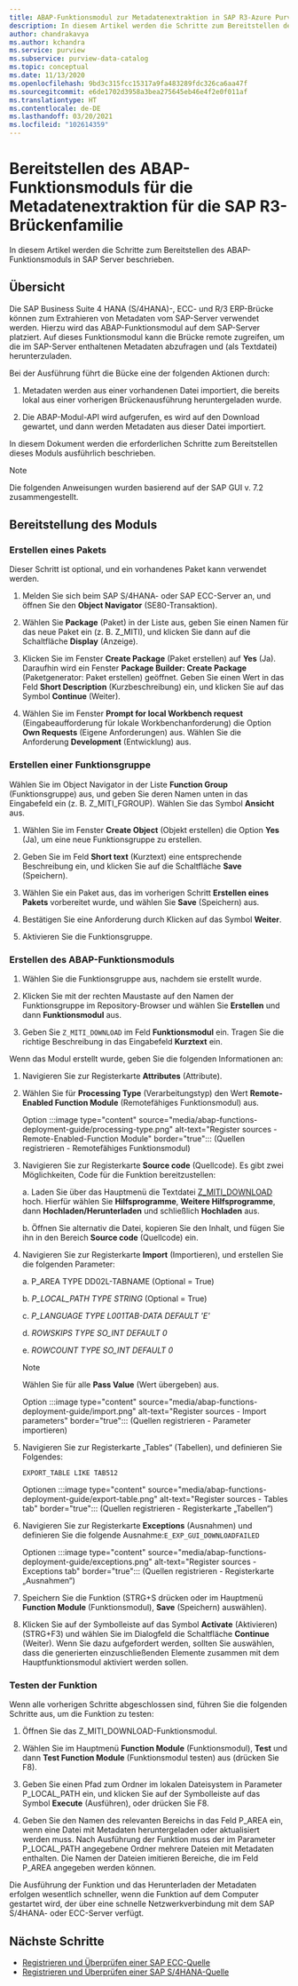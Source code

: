 ```yaml
---
title: ABAP-Funktionsmodul zur Metadatenextraktion in SAP R3-Azure Purview
description: In diesem Artikel werden die Schritte zum Bereitstellen des ABAP-Funktionsmoduls in SAP Server beschrieben.
author: chandrakavya
ms.author: kchandra
ms.service: purview
ms.subservice: purview-data-catalog
ms.topic: conceptual
ms.date: 11/13/2020
ms.openlocfilehash: 9bd3c315fcc15317a9fa483289fdc326ca6aa47f
ms.sourcegitcommit: e6de1702d3958a3bea275645eb46e4f2e0f011af
ms.translationtype: HT
ms.contentlocale: de-DE
ms.lasthandoff: 03/20/2021
ms.locfileid: "102614359"
---
```

# <a name="deploy-the-metadata-extraction-abap-function-module-for-the-sap-r3-family-of-bridges"></a>Bereitstellen des ABAP-Funktionsmoduls für die Metadatenextraktion für die SAP R3-Brückenfamilie

In diesem Artikel werden die Schritte zum Bereitstellen des ABAP-Funktionsmoduls in SAP Server beschrieben.

## <a name="overview"></a>Übersicht

Die SAP Business Suite 4 HANA (S/4HANA)-, ECC- und R/3 ERP-Brücke können zum Extrahieren von Metadaten vom SAP-Server verwendet werden. Hierzu wird das ABAP-Funktionsmodul auf dem SAP-Server platziert. Auf dieses Funktionsmodul kann die Brücke remote zugreifen, um die im SAP-Server enthaltenen Metadaten abzufragen und (als Textdatei) herunterzuladen.

Bei der Ausführung führt die Bücke eine der folgenden Aktionen durch:

1. Metadaten werden aus einer vorhandenen Datei importiert, die bereits lokal aus einer vorherigen Brückenausführung heruntergeladen wurde.

2. Die ABAP-Modul-API wird aufgerufen, es wird auf den Download gewartet, und dann werden Metadaten aus dieser Datei importiert.

In diesem Dokument werden die erforderlichen Schritte zum Bereitstellen dieses Moduls ausführlich beschrieben.

> [!Note]
> Die folgenden Anweisungen wurden basierend auf der SAP GUI v. 7.2 zusammengestellt.

## <a name="deployment-of-the-module"></a>Bereitstellung des Moduls

### <a name="create-a-package"></a>Erstellen eines Pakets

Dieser Schritt ist optional, und ein vorhandenes Paket kann verwendet werden.

1. Melden Sie sich beim SAP S/4HANA- oder SAP ECC-Server an, und öffnen Sie den **Object Navigator** (SE80-Transaktion).

2. Wählen Sie **Package** (Paket) in der Liste aus, geben Sie einen Namen für das neue Paket ein (z. B. Z\_MITI), und klicken Sie dann auf die Schaltfläche **Display** (Anzeige).

3. Klicken Sie im Fenster **Create Package** (Paket erstellen) auf **Yes** (Ja). Daraufhin wird ein Fenster **Package Builder: Create Package** (Paketgenerator: Paket erstellen) geöffnet. Geben Sie einen Wert in das Feld **Short Description** (Kurzbeschreibung) ein, und klicken Sie auf das Symbol **Continue** (Weiter).

4. Wählen Sie im Fenster **Prompt for local Workbench request** (Eingabeaufforderung für lokale Workbenchanforderung) die Option **Own Requests** (Eigene Anforderungen) aus. Wählen Sie die Anforderung **Development** (Entwicklung) aus.

### <a name="create-a-function-group"></a>Erstellen einer Funktionsgruppe

Wählen Sie im Object Navigator in der Liste **Function Group** (Funktionsgruppe) aus, und geben Sie deren Namen unten in das Eingabefeld ein (z. B. Z\_MITI\_FGROUP). Wählen Sie das Symbol **Ansicht** aus.

1. Wählen Sie im Fenster **Create Object** (Objekt erstellen) die Option **Yes** (Ja), um eine neue Funktionsgruppe zu erstellen.

2. Geben Sie im Feld **Short text** (Kurztext) eine entsprechende Beschreibung ein, und klicken Sie auf die Schaltfläche **Save** (Speichern).

3. Wählen Sie ein Paket aus, das im vorherigen Schritt **Erstellen eines Pakets** vorbereitet wurde, und wählen Sie **Save** (Speichern) aus.

4. Bestätigen Sie eine Anforderung durch Klicken auf das Symbol **Weiter**.

5. Aktivieren Sie die Funktionsgruppe.

### <a name="create-the-abap-function-module"></a>Erstellen des ABAP-Funktionsmoduls

1. Wählen Sie die Funktionsgruppe aus, nachdem sie erstellt wurde.

2. Klicken Sie mit der rechten Maustaste auf den Namen der Funktionsgruppe im Repository-Browser und wählen Sie **Erstellen** und dann **Funktionsmodul** aus.

3. Geben Sie `Z_MITI_DOWNLOAD` im Feld **Funktionsmodul** ein. Tragen Sie die richtige Beschreibung in das Eingabefeld **Kurztext** ein.

Wenn das Modul erstellt wurde, geben Sie die folgenden Informationen an:

1. Navigieren Sie zur Registerkarte **Attributes** (Attribute).

2. Wählen Sie für **Processing Type** (Verarbeitungstyp) den Wert **Remote-Enabled Function Module** (Remotefähiges Funktionsmodul) aus.

   Option :::image type="content" source="media/abap-functions-deployment-guide/processing-type.png" alt-text="Register sources - Remote-Enabled-Function Module" border="true"::: (Quellen registrieren - Remotefähiges Funktionsmodul)

3. Navigieren Sie zur Registerkarte **Source code** (Quellcode). Es gibt zwei Möglichkeiten, Code für die Funktion bereitzustellen:

   a. Laden Sie über das Hauptmenü die Textdatei [Z\_MITI\_DOWNLOAD](https://github.com/Azure/Purview-Samples/tree/master/connectors/sap) hoch. Hierfür wählen Sie **Hilfsprogramme**, **Weitere Hilfsprogramme**, dann **Hochladen/Herunterladen** und schließlich **Hochladen** aus.

   b. Öffnen Sie alternativ die Datei, kopieren Sie den Inhalt, und fügen Sie ihn in den Bereich **Source code** (Quellcode) ein.

4. Navigieren Sie zur Registerkarte **Import** (Importieren), und erstellen Sie die folgenden Parameter:

   a.  P\_AREA TYPE DD02L-TABNAME (Optional = True)

   b.  *P\_LOCAL\_PATH TYPE STRING* (Optional = True)

   c.  *P\_LANGUAGE TYPE L001TAB-DATA DEFAULT \'E\'*

   d.  *ROWSKIPS TYPE SO\_INT DEFAULT 0*

   e.  *ROWCOUNT TYPE SO\_INT DEFAULT 0*

   > [!Note]
   > Wählen Sie für alle **Pass Value** (Wert übergeben) aus.

   Option :::image type="content" source="media/abap-functions-deployment-guide/import.png" alt-text="Register sources - Import parameters" border="true"::: (Quellen registrieren - Parameter importieren)

5. Navigieren Sie zur Registerkarte „Tables“ (Tabellen), und definieren Sie Folgendes:

   `EXPORT_TABLE LIKE TAB512`

   Optionen :::image type="content" source="media/abap-functions-deployment-guide/export-table.png" alt-text="Register sources - Tables tab" border="true"::: (Quellen registrieren - Registerkarte „Tabellen“)

6. Navigieren Sie zur Registerkarte **Exceptions** (Ausnahmen) und definieren Sie die folgende Ausnahme:`E_EXP_GUI_DOWNLOADFAILED`

   Optionen :::image type="content" source="media/abap-functions-deployment-guide/exceptions.png" alt-text="Register sources - Exceptions tab" border="true"::: (Quellen registrieren - Registerkarte „Ausnahmen“)

7. Speichern Sie die Funktion (STRG+S drücken oder im Hauptmenü **Function Module** (Funktionsmodul), **Save** (Speichern) auswählen).

8. Klicken Sie auf der Symbolleiste auf das Symbol **Activate** (Aktivieren) (STRG+F3) und wählen Sie im Dialogfeld die Schaltfläche **Continue** (Weiter). Wenn Sie dazu aufgefordert werden, sollten Sie auswählen, dass die generierten einzuschließenden Elemente zusammen mit dem Hauptfunktionsmodul aktiviert werden sollen.

### <a name="testing-the-function"></a>Testen der Funktion

Wenn alle vorherigen Schritte abgeschlossen sind, führen Sie die folgenden Schritte aus, um die Funktion zu testen:

1. Öffnen Sie das Z\_MITI\_DOWNLOAD-Funktionsmodul.

2. Wählen Sie im Hauptmenü **Function Module** (Funktionsmodul), **Test** und dann **Test Function Module** (Funktionsmodul testen) aus (drücken Sie F8).

3. Geben Sie einen Pfad zum Ordner im lokalen Dateisystem in Parameter P\_LOCAL\_PATH ein, und klicken Sie auf der Symbolleiste auf das Symbol **Execute** (Ausführen), oder drücken Sie F8.

4. Geben Sie den Namen des relevanten Bereichs in das Feld P\_AREA ein, wenn eine Datei mit Metadaten heruntergeladen oder aktualisiert werden muss. Nach Ausführung der Funktion muss der im Parameter P\_LOCAL\_PATH angegebene Ordner mehrere Dateien mit Metadaten enthalten. Die Namen der Dateien imitieren Bereiche, die im Feld P\_AREA angegeben werden können.

Die Ausführung der Funktion und das Herunterladen der Metadaten erfolgen wesentlich schneller, wenn die Funktion auf dem Computer gestartet wird, der über eine schnelle Netzwerkverbindung mit dem SAP S/4HANA- oder ECC-Server verfügt.

## <a name="next-steps"></a>Nächste Schritte

- [Registrieren und Überprüfen einer SAP ECC-Quelle](register-scan-sapecc-source.md)
- [Registrieren und Überprüfen einer SAP S/4HANA-Quelle](register-scan-saps4hana-source.md)
